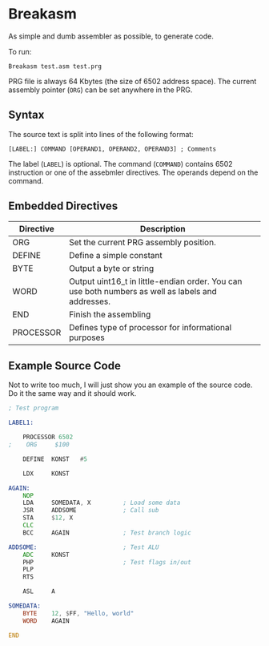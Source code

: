 # Breakasm

As simple and dumb assembler as possible, to generate code.

To run:

```
Breakasm test.asm test.prg
```

PRG file is always 64 Kbytes (the size of 6502 address space). The current assembly pointer (`ORG`) can be set anywhere in the PRG.

## Syntax

The source text is split into lines of the following format:

```
[LABEL:] COMMAND [OPERAND1, OPERAND2, OPERAND3] ; Comments
```

The label (`LABEL`) is optional. The command (`COMMAND`) contains 6502 instruction or one of the assebmler directives. The operands depend on the command.

## Embedded Directives

|Directive|Description|
|---|---|
|ORG|Set the current PRG assembly position.|
|DEFINE|Define a simple constant|
|BYTE|Output a byte or string|
|WORD|Output uint16_t in little-endian order. You can use both numbers as well as labels and addresses.|
|END|Finish the assembling|
|PROCESSOR|Defines type of processor for informational purposes|

## Example Source Code

Not to write too much, I will just show you an example of the source code. Do it the same way and it should work.

```asm
; Test program

LABEL1:

    PROCESSOR 6502
;    ORG     $100

    DEFINE  KONST   #5

    LDX     KONST

AGAIN:
    NOP
    LDA     SOMEDATA, X         ; Load some data
    JSR     ADDSOME             ; Call sub
    STA     $12, X
    CLC
    BCC     AGAIN               ; Test branch logic

ADDSOME:                        ; Test ALU
    ADC     KONST
    PHP                         ; Test flags in/out
    PLP
    RTS

    ASL     A

SOMEDATA:
    BYTE    12, $FF, "Hello, world" 
    WORD    AGAIN

END
```
